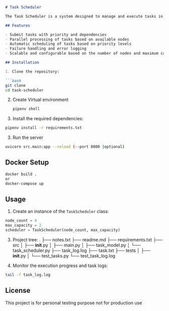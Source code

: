 ```markdown
# Task Scheduler

The Task Scheduler is a system designed to manage and execute tasks in a distributed environment. It provides a scalable and efficient way to process tasks while considering their priorities and dependencies.

## Features

- Submit tasks with priority and dependencies
- Parallel processing of tasks based on available nodes
- Automatic scheduling of tasks based on priority levels
- Failure handling and error logging
- Scalable and configurable based on the number of nodes and maximum capacity

## Installation

1. Clone the repository:

```bash
git clone 
cd task-scheduler
```
2. Create Virtual environment
    ```bash
    pipenv shell
    ```

2. Install the required dependencies:

```bash
pipenv install -r requirements.txt
```
3. Run the server

```bash
uvicorn src.main:app --reload (--port 8000 |optional)
```
## Docker Setup
```bash
docker build .
or
docker-compose up
```

## Usage


1. Create an instance of the `TaskScheduler` class:

```python
node_count = 4
max_capacity = 2
scheduler = TaskScheduler(node_count, max_capacity)
```

3. Project tree:
.
├── notes.txt
├── readme.md
├── requirements.txt
├── src
│   ├── __init__.py
│   ├── main.py
│   ├── task_model.py
│   └── task_scheduler.py
├── task_log.log
├── task.txt
├── tests
│   ├── __init__.py
│   └── test_tasks.py
└── test_task_log.log

5. Monitor the execution progress and task logs:

```bash
tail -f task_log.log
```

## License

This project is for personal testing purpose not for production use
```

